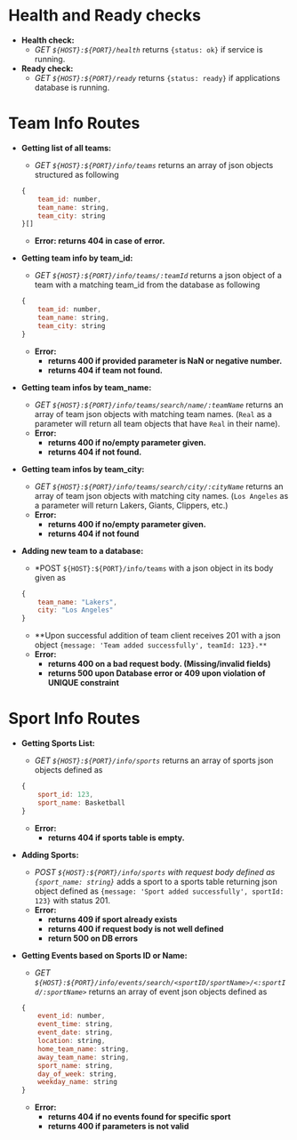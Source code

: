 # Health and Ready checks

- **Health check:**
    - *GET `${HOST}:${PORT}/health`* returns `{status: ok}` if service is running.
- **Ready check:**
    - *GET `${HOST}:${PORT}/ready`* returns `{status: ready}` if applications database is running.

# Team Info Routes

- **Getting list of all teams:**
    - *GET `${HOST}:${PORT}/info/teams`* returns an array of json objects structured as following
    ```js
    {
        team_id: number,
        team_name: string,
        team_city: string
    }[]
    ```
    - **Error: returns 404 in case of error.**
- **Getting team info by team_id:**
    - *GET `${HOST}:${PORT}/info/teams/:teamId`* returns a json object of a team with a matching team_id from the database as following
    ```js
    {
        team_id: number,
        team_name: string,
        team_city: string
    }
    ```
    - **Error:** 
        - **returns 400 if provided parameter is NaN or negative number.**
        - **returns 404 if team not found.**

- **Getting team infos by team_name:**
    - *GET `${HOST}:${PORT}/info/teams/search/name/:teamName`* returns an array of team json objects with matching team names. (`Real` as a parameter will return all team objects that have `Real` in their name).
    - **Error:** 
        - **returns 400 if no/empty parameter given.**
        - **returns 404 if not found.**

-  **Getting team infos by team_city:**
    - *GET `${HOST}:${PORT}/info/teams/search/city/:cityName`* returns an array of team json objects with matching city names. (`Los Angeles` as a parameter will return Lakers, Giants, Clippers, etc.)
    - **Error:**
        - **returns 400 if no/empty parameter given.**
        - **returns 404 if not found**

- **Adding new team to a database:**
    - *POST `${HOST}:${PORT}/info/teams` with a json object in its body given as
    ```js
    {
        team_name: "Lakers",
        city: "Los Angeles"
    }
    ```
    - **Upon successful addition of team client receives 201 with a json object `{message: 'Team added successfully', teamId: 123}.**`
    - **Error:**
        - **returns 400 on a bad request body. (Missing/invalid fields)**
        - **returns 500 upon Database error or 409 upon violation of UNIQUE constraint**

# Sport Info Routes

- **Getting Sports List:**
    - *GET `${HOST}:${PORT}/info/sports`* returns an array of sports json objects defined as
    ```js
    {
        sport_id: 123,
        sport_name: Basketball
    }
    ``` 
    - **Error:**
        - **returns 404 if sports table is empty.**

- **Adding Sports:**
    - *POST `${HOST}:${PORT}/info/sports` with request body defined as `{sport_name: string}`* adds a sport to a sports table returning json object defined as `{message: 'Sport added successfully', sportId: 123}` with status 201.
    - **Error:**
        - **returns 409 if sport already exists**
        - **returns 400 if request body is not well defined**
        - **return 500 on DB errors**

- **Getting Events based on Sports ID or Name:**
    - *GET `${HOST}:${PORT}/info/events/search/<sportID/sportName>/<:sportId/:sportName>`* returns an array of event json objects defined as
    ```js
    {
        event_id: number,
        event_time: string,
        event_date: string,
        location: string,
        home_team_name: string,
        away_team_name: string,
        sport_name: string,
        day_of_week: string,
        weekday_name: string
    }
    ```
    - **Error:**
        - **returns 404 if no events found for specific sport**
        - **returns 400 if parameters is not valid**
